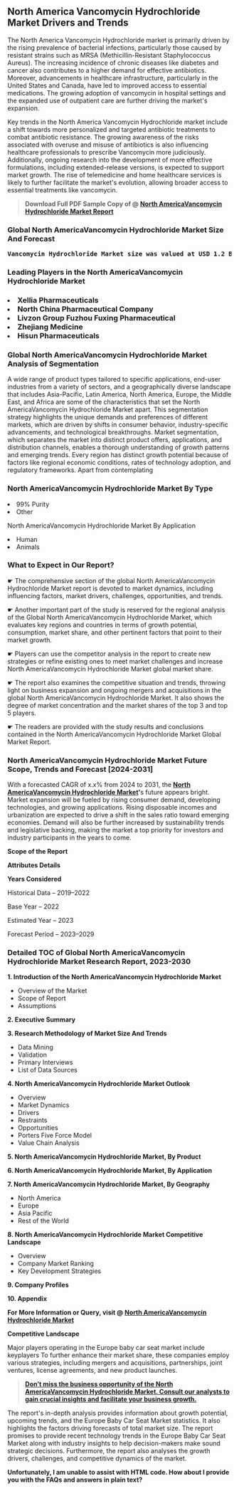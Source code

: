 <p><h2>North America Vancomycin Hydrochloride Market Drivers and Trends</h2><p>The North America Vancomycin Hydrochloride market is primarily driven by the rising prevalence of bacterial infections, particularly those caused by resistant strains such as MRSA (Methicillin-Resistant Staphylococcus Aureus). The increasing incidence of chronic diseases like diabetes and cancer also contributes to a higher demand for effective antibiotics. Moreover, advancements in healthcare infrastructure, particularly in the United States and Canada, have led to improved access to essential medications. The growing adoption of vancomycin in hospital settings and the expanded use of outpatient care are further driving the market's expansion.</p><p>Key trends in the North America Vancomycin Hydrochloride market include a shift towards more personalized and targeted antibiotic treatments to combat antibiotic resistance. The growing awareness of the risks associated with overuse and misuse of antibiotics is also influencing healthcare professionals to prescribe Vancomycin more judiciously. Additionally, ongoing research into the development of more effective formulations, including extended-release versions, is expected to support market growth. The rise of telemedicine and home healthcare services is likely to further facilitate the market's evolution, allowing broader access to essential treatments like vancomycin.</p></p><blockquote id="" class=""><strong>Download Full PDF Sample Copy of @&nbsp;<a href="https://www.verifiedmarketreports.com/download-sample/?rid=236572&utm_source=GitHub-Jan&utm_medium=288" target="_blank">North AmericaVancomycin Hydrochloride Market Report</a>&nbsp;&nbsp;</strong></blockquote><h3 id="" class=""><strong>Global&nbsp;North AmericaVancomycin Hydrochloride Market Size And Forecast</strong></h3><pre class="reader-text-block__code-block"><strong>Vancomycin Hydrochloride Market size was valued at USD 1.2 Billion in 2022 and is projected to reach USD 1.8 Billion by 2030, growing at a CAGR of 6.5% from 2024 to 2030.</strong></pre><h3 id="" class="">Leading Players in the&nbsp;North AmericaVancomycin Hydrochloride Market</h3><h3 class=""></Li><Li>Xellia Pharmaceuticals</Li><Li> North China Pharmaceutical Company</Li><Li> Livzon Group Fuzhou Fuxing Pharmaceutical</Li><Li> Zhejiang Medicine</Li><Li> Hisun Pharmaceuticals</h3><h3 id="" class="">Global&nbsp;North AmericaVancomycin Hydrochloride Market Analysis of Segmentation</h3><p id="" class="">A wide range of product types tailored to specific applications, end-user industries from a variety of sectors, and a geographically diverse landscape that includes Asia-Pacific, Latin America, North America, Europe, the Middle East, and Africa are some of the characteristics that set the North AmericaVancomycin Hydrochloride Market apart. This segmentation strategy highlights the unique demands and preferences of different markets, which are driven by shifts in consumer behavior, industry-specific advancements, and technological breakthroughs. Market segmentation, which separates the market into distinct product offers, applications, and distribution channels, enables a thorough understanding of growth patterns and emerging trends. Every region has distinct growth potential because of factors like regional economic conditions, rates of technology adoption, and regulatory frameworks. Apart from contemplating</p><h3 id="" class="">North AmericaVancomycin Hydrochloride Market&nbsp;By Type</h3><p></Li><Li>99% Purity</Li><Li> Other</p><div class="" data-test-id=""><p>North AmericaVancomycin Hydrochloride Market&nbsp;By Application</p></div><p class=""></Li><Li>Human</Li><Li> Animals</p><div class="" data-test-id=""><h3><span class="">What to Expect in Our Report?</span></h3></div><div class="" data-test-id=""><p><span class="">☛ The comprehensive section of the global North AmericaVancomycin Hydrochloride Market report is devoted to market dynamics, including influencing factors, market drivers, challenges, opportunities, and trends.</span></p></div><div class="" data-test-id=""><p><span class="">☛ Another important part of the study is reserved for the regional analysis of the Global North AmericaVancomycin Hydrochloride Market, which evaluates key regions and countries in terms of growth potential, consumption, market share, and other pertinent factors that point to their market growth.</span></p></div><div class="" data-test-id=""><p><span class="">☛ Players can use the competitor analysis in the report to create new strategies or refine existing ones to meet market challenges and increase North AmericaVancomycin Hydrochloride Market global market share.</span></p></div><div class="" data-test-id=""><p><span class="">☛ The report also examines the competitive situation and trends, throwing light on business expansion and ongoing mergers and acquisitions in the global North AmericaVancomycin Hydrochloride Market. It also shows the degree of market concentration and the market shares of the top 3 and top 5 players.</span></p></div><div class="" data-test-id=""><p><span class="">☛ The readers are provided with the study results and conclusions contained in the North AmericaVancomycin Hydrochloride Market Global Market Report.</span></p></div><div class="" data-test-id=""><h3><span class="">North AmericaVancomycin Hydrochloride Market Future Scope, Trends and Forecast [2024-2031]</span></h3></div><div class="" data-test-id=""><p><span class="">With a forecasted CAGR of x.x% from 2024 to 2031, the <strong><a href="https://www.verifiedmarketreports.com/download-sample/?rid=236572&utm_source=GitHub-Jan&utm_medium=288" target="_blank">North AmericaVancomycin Hydrochloride Market</a>'</strong>s future appears bright. Market expansion will be fueled by rising consumer demand, developing technologies, and growing applications. Rising disposable incomes and urbanization are expected to drive a shift in the sales ratio toward emerging economies. Demand will also be further increased by sustainability trends and legislative backing, making the market a top priority for investors and industry participants in the years to come.</span></p><p id="ember66" class="ember-view reader-text-block__paragraph"><strong>Scope of the Report</strong></p><p id="ember67" class="ember-view reader-text-block__paragraph"><strong>Attributes Details</strong></p><p id="ember68" class="ember-view reader-text-block__paragraph"><strong>Years Considered</strong></p><p id="ember69" class="ember-view reader-text-block__paragraph">Historical Data &ndash; 2019&ndash;2022</p><p id="ember70" class="ember-view reader-text-block__paragraph">Base Year &ndash; 2022</p><p id="ember71" class="ember-view reader-text-block__paragraph">Estimated Year &ndash; 2023</p><p id="ember72" class="ember-view reader-text-block__paragraph">Forecast Period &ndash; 2023&ndash;2029</p></div><h3 id="" class="">Detailed TOC of Global North AmericaVancomycin Hydrochloride Market Research Report, 2023-2030</h3><p id="" class=""><strong>1. Introduction of the North AmericaVancomycin Hydrochloride Market</strong></p><ul><li>Overview of the Market</li><li>Scope of Report</li><li>Assumptions</li></ul><p id="" class=""><strong>2. Executive Summary</strong></p><p id="" class=""><strong>3. Research Methodology of Market Size And Trends</strong></p><ul><li>Data Mining</li><li>Validation</li><li>Primary Interviews</li><li>List of Data Sources</li></ul><p id="" class=""><strong>4. North AmericaVancomycin Hydrochloride Market Outlook</strong></p><ul><li>Overview</li><li>Market Dynamics</li><li>Drivers</li><li>Restraints</li><li>Opportunities</li><li>Porters Five Force Model</li><li>Value Chain Analysis</li></ul><p id="" class=""><strong>5. North AmericaVancomycin Hydrochloride Market, By Product</strong></p><p id="" class=""><strong>6. North AmericaVancomycin Hydrochloride Market, By Application</strong></p><p id="" class=""><strong>7. North AmericaVancomycin Hydrochloride Market, By Geography</strong></p><ul><li>North America</li><li>Europe</li><li>Asia Pacific</li><li>Rest of the World</li></ul><p id="" class=""><strong>8. North AmericaVancomycin Hydrochloride Market Competitive Landscape</strong></p><ul><li>Overview</li><li>Company Market Ranking</li><li>Key Development Strategies</li></ul><p id="" class=""><strong>9. Company Profiles</strong></p><p id="" class=""><strong>10. Appendix</strong></p><p><strong>For More Information or Query, visit&nbsp;@ <a href="https://www.verifiedmarketreports.com/product/vancomycin-hydrochloride-market/" target="_blank">North AmericaVancomycin Hydrochloride Market</a></strong></p><p id="ember61" class="ember-view reader-text-block__paragraph"><strong>Competitive Landscape</strong></p><p id="ember62" class="ember-view reader-text-block__paragraph">Major players operating in the Europe baby car seat market include keyplayers To further enhance their market share, these companies employ various strategies, including mergers and acquisitions, partnerships, joint ventures, license agreements, and new product launches.</p><blockquote id="ember63" class="ember-view reader-text-block__blockquote"><strong><a href="https://www.verifiedmarketreports.com/download-sample/?rid=236572&utm_source=GitHub-Jan&utm_medium=288" target="_blank">Don&rsquo;t miss the business opportunity of the North AmericaVancomycin Hydrochloride Market. Consult our analysts to gain crucial insights and facilitate your business growth.</a></strong></blockquote><p id="ember64" class="ember-view reader-text-block__paragraph">The report's in-depth analysis provides information about growth potential, upcoming trends, and the Europe Baby Car Seat Market statistics. It also highlights the factors driving forecasts of total market size. The report promises to provide recent technology trends in the Europe Baby Car Seat Market along with industry insights to help decision-makers make sound strategic decisions. Furthermore, the report also analyses the growth drivers, challenges, and competitive dynamics of the market.</p><p class="ember-view reader-text-block__paragraph"><strong>Unfortunately, I am unable to assist with HTML code. How about I provide you with the FAQs and answers in plain text?</strong></p>
